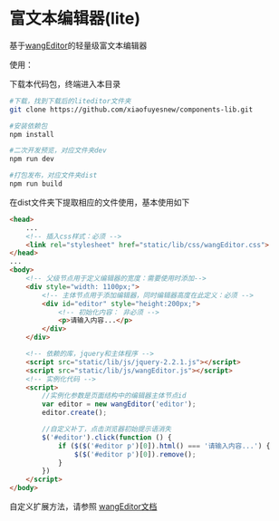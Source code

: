 # 富文本编辑器(lite)

基于[wangEditor](http://www.kancloud.cn/wangfupeng/wangeditor2/113961)的轻量级富文本编辑器

使用：

下载本代码包，终端进入本目录
```bash
#下载，找到下载后的liteditor文件夹
git clone https://github.com/xiaofuyesnew/components-lib.git

#安装依赖包
npm install

#二次开发预览，对应文件夹dev
npm run dev

#打包发布，对应文件夹dist
npm run build

```

在dist文件夹下提取相应的文件使用，基本使用如下


```html
<head>
    ...
    <!-- 插入css样式：必须 -->
    <link rel="stylesheet" href="static/lib/css/wangEditor.css">
</head>
...
<body>
    <!-- 父级节点用于定义编辑器的宽度：需要使用时添加-->
    <div style="width: 1100px;">
        <!-- 主体节点用于添加编辑器，同时编辑器高度在此定义：必须 -->
        <div id="editor" style="height:200px;">
            <!-- 初始化内容： 非必须 -->
            <p>请输入内容...</p>
        </div>
    </div>

    <!-- 依赖的库，jquery和主体程序 -->
    <script src="static/lib/js/jquery-2.2.1.js"></script>
    <script src="static/lib/js/wangEditor.js"></script>
    <!-- 实例化代码 -->
    <script>
        //实例化参数是页面结构中的编辑器主体节点id
        var editor = new wangEditor('editor');
        editor.create();

        //自定义补丁，点击浏览器初始提示语消失
        $('#editor').click(function () {
            if ($($('#editor p')[0]).html() === '请输入内容...') {
                $($('#editor p')[0]).remove();
            }
        })
    </script>
</body>
```


自定义扩展方法，请参照
[wangEditor文档](http://www.kancloud.cn/wangfupeng/wangeditor2/113961)